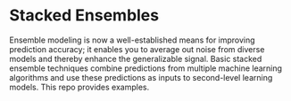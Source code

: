# Stacked Ensembles

Ensemble modeling is now a well-established means for improving prediction accuracy; it enables you to average out noise from diverse models and thereby enhance the generalizable signal. Basic stacked ensemble techniques combine predictions from multiple machine learning algorithms and use these predictions as inputs to second-level learning models. This repo provides examples.

